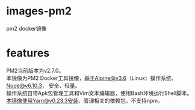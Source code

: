 # images-pm2
pm2 docker镜像
# features
PM2当前版本为v2.7.0。<br />
本镜像为PM2 Docker工具镜像，基于Alpine@v3.6（Linux）操作系统、Node@v6.10.3， 安全、轻量。<br />
操作系统自带Apk包管理工具和Vim文本编辑器，使用Bash环境运行Shell脚本。<br />
本镜像使用Yarn@v0.23.3安装、管理相关的依赖包，不支持npm。
